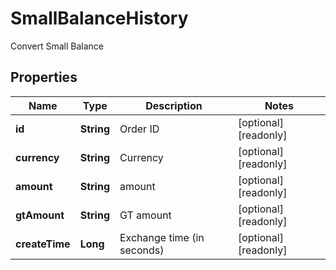 
# SmallBalanceHistory

Convert Small Balance

## Properties

Name | Type | Description | Notes
------------ | ------------- | ------------- | -------------
**id** | **String** | Order ID |  [optional] [readonly]
**currency** | **String** | Currency |  [optional] [readonly]
**amount** | **String** | amount |  [optional] [readonly]
**gtAmount** | **String** | GT amount |  [optional] [readonly]
**createTime** | **Long** | Exchange time (in seconds) |  [optional] [readonly]

